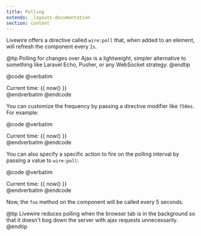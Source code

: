 ```yaml
---
title: Polling
extends: _layouts.documentation
section: content
---
```


Livewire offers a directive called `wire:poll` that, when added to an element, will refresh the component every `2s`.

@tip
Polling for changes over Ajax is a lightweight, simpler alternative to something like Laravel Echo, Pusher, or any WebSocket strategy.
@endtip

@code
@verbatim
<div wire:poll>
    Current time: {{ now() }}
</div>
@endverbatim
@endcode

You can customize the frequency by passing a directive modifier like `750ms`. For example:

@code
@verbatim
<div wire:poll.750ms>
    Current time: {{ now() }}
</div>
@endverbatim
@endcode

You can also specify a specific action to fire on the polling interval by passing a value to `wire:poll`:

@code
@verbatim
<div wire:poll="foo">
    Current time: {{ now() }}
</div>
@endverbatim
@endcode

Now, the `foo` method on the component will be called every 5 seconds.

@tip
Livewire reduces polling when the browser tab is in the background so that it doesn't bog down the server with ajax requests unnecessarily.
@endtip
